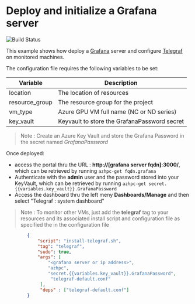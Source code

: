 # Deploy and initialize a Grafana server
![Build Status](https://azurecat.visualstudio.com/hpccat/_apis/build/status/azhpc/examples/grafana?branchName=master)

This example shows how deploy a [Grafana](https://grafana.com/grafana/) server and configure [Telegraf](https://www.influxdata.com/time-series-platform/telegraf/) on monitored machines.


The configuration file requires the following variables to be set:

| Variable                | Description                                  |
|-------------------------|----------------------------------------------|
| location                | The location of resources                    |
| resource_group          | The resource group for the project           |
| vm_type                 | Azure GPU VM full name (NC or ND series)     |
| key_vault               | Keyvault to store the GrafanaPassword secret |

> Note : Create an Azure Key Vault and store the Grafana Password in the secret named _GrafanaPassword_

Once deployed:
 - access the portal thru the URL : **http://[grafana server fqdn]:3000/**, which can be retrieved by running `azhpc-get fqdn.grafana`
 - Authenticate with the **admin** user and the password stored into your KeyVault, which can be retrieved by running `azhpc-get secret.{{variables.key_vault}}.GrafanaPassword`
 - Access the dashboard thru the left meny **Dashboards/Manage** and then select "Telegraf : system dashboard"

> Note : To monitor other VMs, just add the **telegraf** tag to your resources and its associated install script and configuration file as specified the in the configuration file

```json
        {
            "script": "install-telegraf.sh",
            "tag": "telegraf",
            "sudo": true,
            "args": [
                "<grafana server or ip address>",
                "azhpc",
                "secret.{{variables.key_vault}}.GrafanaPassword",
                 "telegraf-default.conf"
             ],
             "deps" : ["telegraf-default.conf"]
        }
```

